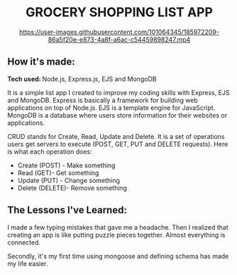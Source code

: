 <div align="center">

# GROCERY SHOPPING LIST APP


https://user-images.githubusercontent.com/101064345/185972209-86a5f20e-e873-4a8f-a6ac-c54459898247.mp4
</div>

## How it's made:
<strong> Tech used: </strong> Node.js, Express.js, EJS and MongoDB

It is a simple list app I created to improve my coding skills with Express, EJS and MongoDB. Express is basically a framework for building web applications on top of Node.js. EJS is a template engine for JavaScript. MongoDB is a database where users store information for their websites or applications.

CRUD stands for Create, Read, Update and Delete. It is a set of operations users get servers to execute (POST, GET, PUT and DELETE requests). Here is what each operation does:

- Create (POST) - Make something
- Read (GET)- Get something
- Update (PUT) - Change something
- Delete (DELETE)- Remove something

 
## The Lessons I've Learned:

 I made a few typing mistakes that gave me a headache. Then I realized that creating an app is like putting puzzle pieces together. Almost everything is connected.

 Secondly, it's my first time using mongoose and defining schema has made my life easier. 
